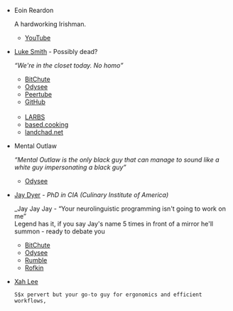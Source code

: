 - Eoin Reardon

    A hardworking Irishman.

    - [YouTube](https://www.youtube.com/@EoinReardon/videos)

- [Luke Smith](https://lukesmith.xyz) - Possibly dead?

    _&ldquo;We're in the closet today. No homo&rdquo;_
    

    - [BitChute](https://www.bitchute.com/channel/KxfE8MXNPekx/)
    - [Odysee](https://odysee.com/@Luke:7)
    - [Peertube](https://videos.lukesmith.xyz)
    - [GitHub](https://github.com/Lukesmithxyz)
<br><br>
    - [LARBS](https://larbs.xyz)
    - [based.cooking](https://based.cooking)
    - [landchad.net](https://landchad.net)

- Mental Outlaw

    _&ldquo;Mental Outlaw is the only black guy that can manage to sound like a white guy impersonating a black guy&rdquo;_

    - [Odysee](https://odysee.com/@AlphaNerd:8)

- [Jay Dyer](https://jaysanalysis.com) - _PhD in CIA (Culinary Institute of America)_

    _Jay Jay Jay - &ldquo;Your neurolinguistic programming isn't going to work on me&rdquo;<br>Legend has it, if you say Jay's name 5 times in front of a mirror he'll summon - ready to debate you

    - [BitChute](https://www.bitchute.com/channel/MjVqw8w3SDIq/)
    - [Odysee](https://odysee.com/@JayDyer:8)
    - [Rumble](https://rumble.com/c/JayDyer)
    - [Rofkin](https://rokfin.com/jaydyer)

- [Xah Lee](http://xahlee.org/index.html)

      S$x pervert but your go-to guy for ergonomics and efficient workflows, 
